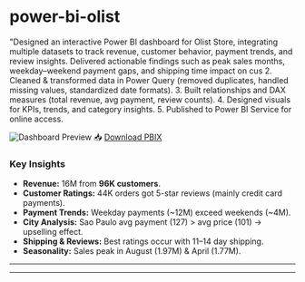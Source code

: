 # power-bi-olist
"Designed an interactive Power BI dashboard for Olist Store, integrating multiple datasets to track revenue, customer behavior, payment trends, and review insights. Delivered actionable findings such as peak sales months, weekday–weekend payment gaps, and shipping time impact on cus
2. Cleaned & transformed data in Power Query (removed duplicates, handled missing values, standardized date formats).
3. Built relationships and DAX measures (total revenue, avg payment, review counts).
4. Designed visuals for KPIs, trends, and category insights.
5. Published to Power BI Service for online access.

![Dashboard Preview](dashboard.gif)
📥 [Download PBIX](Olist_bi.pbix)


### **Key Insights**
- **Revenue:** 16M from **96K customers**.
- **Customer Ratings:** 44K orders got 5-star reviews (mainly credit card payments).
- **Payment Trends:** Weekday payments (~12M) exceed weekends (~4M).
- **City Analysis:** Sao Paulo avg payment (127) > avg price (101) → upselling effect.
- **Shipping & Reviews:** Best ratings occur with 11–14 day shipping.
- **Seasonality:** Sales peak in August (1.97M) & April (1.77M).

---



---
